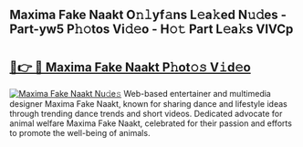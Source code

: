 ## Maxima Fake Naakt O𝚗𝚕yf𝚊ns L𝚎a𝚔ed N𝚞𝚍es - Part-yw5 P𝚑𝚘tos Vi𝚍𝚎o - H𝚘𝚝 Part L𝚎a𝚔s VIVCp

# <h2><a href="http://kf81x8n.oniu.top/?m=Maxima+Fake+Naakt">🔗👉 🔴 Maxima Fake Naakt P𝚑ot𝚘𝚜 V𝚒d𝚎o</a></h2>

[![Maxima Fake Naakt Nu𝚍e𝚜](https://i.imgur.com/0qMVB7G.gif)](http://kf81x8n.oniu.top/?m=Maxima+Fake+Naakt)
Web-based entertainer and multimedia designer Maxima Fake Naakt, known for sharing dance and lifestyle ideas through trending dance trends and short videos. Dedicated advocate for animal welfare Maxima Fake Naakt, celebrated for their passion and efforts to promote the well-being of animals.  

